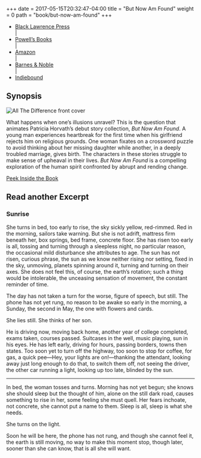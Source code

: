 +++
date = 2017-05-15T20:32:47-04:00
title = "But Now Am Found"
weight = 0
path = "book/but-now-am-found"
+++

<ul class="buy-links">
  <li class="buy-link"><a href="https://blacklawrencepress.com/books/but-now-am-found/">Black Lawrence Press</a></li> |
  <li class="buy-link"><a href="https://www.powells.com/book/but-now-am-found-9781625570352">Powell’s Books</a></li> |
  <li class="buy-link"><a href="https://www.amazon.com/But-Now-Found-Patricia-Horvath/dp/162557035X/ref=sr_1_1?crid=32R75224MK4QO&keywords=But+Now+AM+Found+horvath&qid=1679017849&sprefix=but+now+am+found+horvath%2Caps%2C92&sr=8-1">Amazon</a></li> |
  <li class="buy-link"><a href="https://www.barnesandnoble.com/w/but-now-am-found-patricia-horvath/1143048290?ean=9781625570352">Barnes & Noble</a></li> |
  <li class="buy-link"><a href="https://www.indiebound.org/book/9781625570352">Indiebound</a></li>
</ul>

## Synopsis

<div class="synopsis">
  <img src="/images/but-now-am-found-cover-medium.jpg" alt="All The Difference front cover">
  <p>What happens when one’s illusions unravel? This is the question that animates Patricia Horvath’s debut story collection, <em>But Now Am Found</em>. A young man experiences heartbreak for the first time when his girlfriend rejects him on religious grounds. One woman fixates on a crossword puzzle to avoid thinking about her missing daughter while another, in a deeply troubled marriage, gives birth. The characters in these stories struggle to make sense of upheaval in their lives. <em>But Now Am Found</em> is a compelling exploration of the human spirit confronted by abrupt and rending change.</p>
  <p><a href="https://blacklawrencepress.com/wp-content/uploads/9781625570352.pdf">Peek Inside the Book</a></p>
</div>

<div class="clearfix"></div>

## Read another Excerpt

<div class="excerpt">

<h3>Sunrise</h3>

She turns in bed, too early to rise, the sky sickly yellow, red-rimmed. Red in the morning, sailors take warning. But she is not adrift, mattress firm beneath her, box springs, bed frame, concrete floor. She has risen too early is all, tossing and turning through a sleepless night, no particular reason, the occasional mild disturbance she attributes to age. The sun has not risen, curious phrase, the sun as we know neither rising nor setting, fixed in the sky, unmoving, planets spinning around it, turning and turning on their axes. She does not feel this, of course, the earth’s rotation; such a thing would be intolerable, the unceasing sensation of movement, the constant reminder of time.

The day has not taken a turn for the worse, figure of speech, but still. The phone has not yet rung, no reason to be awake so early in the morning, a Sunday, the second in May, the one with flowers and cards.

She lies still. She thinks of her son.

He is driving now, moving back home, another year of college completed, exams taken, courses passed. Suitcases in the well, music playing, sun in his eyes. He has left early, driving for hours, passing borders, towns then states. Too soon yet to turn off the highway, too soon to stop for coffee, for gas, a quick pee—Hey, your lights are on!—thanking the attendant, looking away just long enough to do that, to switch them off, not seeing the driver, the other car running a light, looking up too late, blinded by the sun.

---

In bed, the woman tosses and turns. Morning has not yet begun; she knows she should sleep but the thought of him, alone on the still dark road, causes something to rise in her, some feeling she must quell. Her fears inchoate, not concrete, she cannot put a name to them. Sleep is all, sleep is what she needs.

She turns on the light.

Soon he will be here, the phone has not rung, and though she cannot feel it, the earth is still moving, no way to make this moment stop, though later, sooner than she can know, that is all she will want.

</div>
